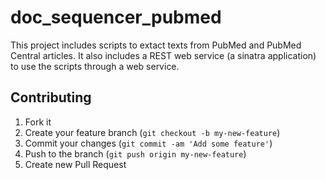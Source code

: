 # doc_sequencer_pubmed

This project includes scripts to extact texts from PubMed and PubMed Central articles.
It also includes a REST web service (a sinatra application) to use the scripts through a web service.

## Contributing

1. Fork it
2. Create your feature branch (`git checkout -b my-new-feature`)
3. Commit your changes (`git commit -am 'Add some feature'`)
4. Push to the branch (`git push origin my-new-feature`)
5. Create new Pull Request
